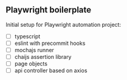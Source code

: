 ## Playwright boilerplate

Initial setup for Playwright automation project:

-   [ ] typescript
-   [ ] eslint with precommit hooks
-   [ ] mochajs runner
-   [ ] chaijs assertion library
-   [ ] page objects
-   [ ] api controller based on axios
